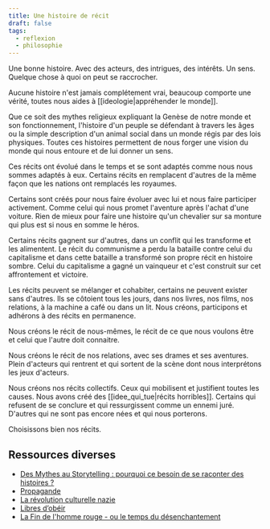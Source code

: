 ```yaml
---
title: Une histoire de récit
draft: false
tags:
  - reflexion
  - philosophie
---
```


Une bonne histoire. Avec des acteurs, des intrigues, des intérêts. Un sens.
Quelque chose à quoi on peut se raccrocher.

Aucune histoire n'est jamais complétement vrai, beaucoup comporte une vérité, toutes nous aides à [[ideologie|appréhender le monde]].

Que ce soit des mythes religieux expliquant la Genèse de notre monde et son fonctionnement, l'histoire d'un peuple se défendant à travers les âges ou la simple description d'un animal social dans un monde régis par des lois physiques. Toutes ces histoires permettent de nous forger une vision du monde qui nous entoure et de lui donner un sens.

Ces récits ont évolué dans le temps et se sont adaptés comme nous nous sommes adaptés à eux. Certains récits en remplacent d'autres de la même façon que les nations ont remplacés les royaumes.

Certains sont créés pour nous faire évoluer avec lui et nous faire participer activement. Comme celui qui nous promet l'aventure après l'achat d'une voiture. Rien de mieux pour faire une histoire qu'un chevalier sur sa monture qui plus est si nous en somme le héros.

Certains récits gagnent sur d'autres, dans un conflit qui les transforme et les alimentent. Le récit du communisme a perdu la bataille contre celui du capitalisme et dans cette bataille a transformé son propre récit en histoire sombre. Celui du capitalisme a gagné un vainqueur et c'est construit sur cet affrontement et victoire.

Les récits peuvent se mélanger et cohabiter, certains ne peuvent exister sans d'autres.
Ils se côtoient tous les jours, dans nos livres, nos films, nos relations, à la machine a café ou dans un lit. Nous créons, participons et adhérons à des récits en permanence.

Nous créons le récit de nous-mêmes, le récit de ce que nous voulons être et celui que l'autre doit connaitre.

Nous créons le récit de nos relations, avec ses drames et ses aventures. Plein d'acteurs qui rentrent et qui sortent de la scène dont nous interprétons les jeux d'acteurs.

Nous créons nos récits collectifs. Ceux qui mobilisent et justifient toutes les causes. Nous avons créé des [[idee_qui_tue|récits horribles]]. Certains qui refusent de se conclure et qui ressurgissent comme un ennemi juré. D'autres qui ne sont pas encore nées et qui nous porterons.

Choisissons bien nos récits.

## Ressources diverses

- [Des Mythes au Storytelling : pourquoi ce besoin de se raconter des histoires ?](https://www.youtube.com/watch?v=pECaeb0_rD8&t=934s)
- [Propagande](https://www.editionsladecouverte.fr/propaganda-9782355220012)
- [La révolution culturelle nazie](https://www.gallimard.fr/Catalogue/GALLIMARD/Tel/La-revolution-culturelle-nazie)
- [Libres d’obéir](https://www.gallimard.fr/Catalogue/GALLIMARD/NRF-Essais/Libres-d-obeir#)
- [La Fin de l'homme rouge - ou le temps du désenchantement](https://www.babelio.com/livres/Alexievitch-La-Fin-de-lhomme-rouge-ou-le-temps-du-desenchan/838664)
